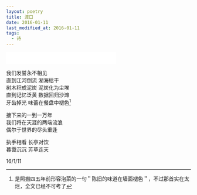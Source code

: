 ```yaml
---
layout: poetry
title: 渡口
date: 2016-01-11
last_modified_at: 2016-01-11
tags:
  - 诗
---
```


<iframe frameborder="no" border="0" marginwidth="0" marginheight="0" height=32 src="//music.163.com/outchain/player?type=2&id=209216&auto=0&height=32"></iframe>

我们发誓永不相见<br>
直到江河倒流 湖海枯干<br>
树木积成泥炭 泥炭化为尘埃<br>
直到记忆泛黄 数据回归沙滩<br>
牙齿掉光 味蕾在餐盘中褪色[^1]

接下来的一到一万年<br>
我们将在天涯的两端流浪<br>
偶尔于世界的尽头重逢

执手相看 长亭对饮<br>
暮霭沉沉 芳草连天

16/1/11

[^1]: 是照搬四五年前形容泡菜的一句＂陈旧的味道在墙面褪色＂，不过那首实在太烂，全文已经不可考了



